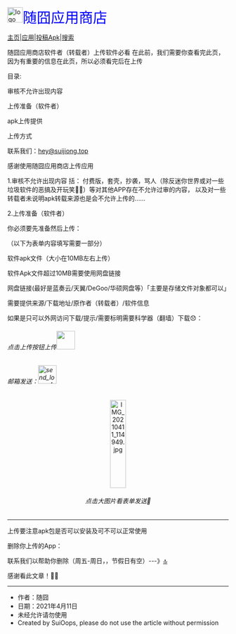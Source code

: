 <img loading="aaa" src="https://apps.suibbs.online/pic/extreme.png" alt="logo" width="35" height="35"><font face="微软雅黑" size="6.5%" color="blue">随囧应用商店</font>

<a href="/#">主页</a>|<a href="/appss">应用</a>|<a href="#">投稿Apk</a>|<a href="/jquery/">搜索</a>

随囧应用商店软件者（转载者）上传软件必看
在此前，我们需要你查看完此页，因为有重要的信息在此页，所以必须看完后在上传

目录:

审核不允许出现内容

上传准备（软件者）

apk上传提供

上传方式

<a name="tell">联系我们：hey@suijiong.top</a>

感谢使用随囧应用商店上传应用

1.审核不允许出现内容
括：
付费版，套壳，抄袭，骂人（除反迷你世界或对一些垃圾软件的恶搞及开玩笑🤭🥳）等对其他APP存在不允许过审的内容，
以及对一些转载者未说明apk转载来源也是会不允许上传的......

 2.上传准备（软件者）

你必须要先准备然后上传：

（以下为表单内容填写需要一部分）

软件apk文件（大小在10MB左右上传）

软件Apk文件超过10MB需要使用网盘链接

网盘链接(最好是蓝奏云/天翼/DeGoo/华硕网盘等）「主要是存储文件对象都可以」

需要提供来源/下载地址/原作者（转载者）/软件信息

如果是只可以外网访问下载/提示/需要标明需要科学器（翻墙）下载😞：

<h6>点击上传按钮上传<a href="https://wj.qq.com/s2/8248994/31b1/"><img src = 'https://ftp.bmp.ovh/imgs/2021/04/f6752f1f1fe59fc4.png' width="42" height="42"/></a></h6>


<h6>邮箱发送：<a href="mailto:sui_bili@hotmail.com?subject=App上传来自（填写你的名称）"><img src="https://ae03.alicdn.com/kf/U481fbf4f5a9345fca978bafc80d4fde1V.jpg" alt="send_logo_42×42.png" width="42" height="42" /></a></h6>

<center>
<a href="https://590233ee4fbb3.cdn.sohucs.com/auto/1-auto663f037b390d41a8b29cac4aee3ef7ce">
<img src="https://590233ee4fbb3.cdn.sohucs.com/auto/1-auto663f037b390d41a8b29cac4aee3ef7ce" alt="IMG_20210411_114949.jpg" width="35.5" height="200" />
</a>
<h6>点击大图片看表单发送📄</h6>
</center>

______

上传要注意apk包是否可以安装及可不可以正常使用

删除你上传的App：

联系我们以帮助你删除（周五-周日，，节假日有空）---》<a href="#tell">🔝</a>

感谢看此文章！🤗💕

______
-  作者：随囧
-  日期：2021年4月11日
-  未经允许请勿使用
-  Created by SuiOops, please do not use the article without permission
